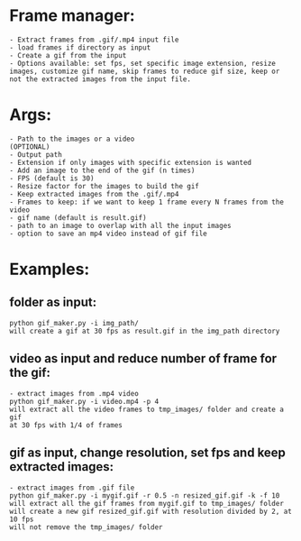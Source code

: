 # Frame manager:
    - Extract frames from .gif/.mp4 input file
    - load frames if directory as input
    - Create a gif from the input
    - Options available: set fps, set specific image extension, resize images, customize gif name, skip frames to reduce gif size, keep or not the extracted images from the input file.

# Args:
    - Path to the images or a video
    (OPTIONAL)
    - Output path
    - Extension if only images with specific extension is wanted
    - Add an image to the end of the gif (n times)
    - FPS (default is 30)
    - Resize factor for the images to build the gif
    - Keep extracted images from the .gif/.mp4
    - Frames to keep: if we want to keep 1 frame every N frames from the video
    - gif name (default is result.gif)
    - path to an image to overlap with all the input images
    - option to save an mp4 video instead of gif file


# Examples:

## folder as input:
    python gif_maker.py -i img_path/
    will create a gif at 30 fps as result.gif in the img_path directory

## video as input and reduce number of frame for the gif:
    - extract images from .mp4 video
    python gif_maker.py -i video.mp4 -p 4
    will extract all the video frames to tmp_images/ folder and create a gif
    at 30 fps with 1/4 of frames

## gif as input, change resolution, set fps and keep extracted images:
    - extract images from .gif file
    python gif_maker.py -i mygif.gif -r 0.5 -n resized_gif.gif -k -f 10
    will extract all the gif frames from mygif.gif to tmp_images/ folder
    will create a new gif resized_gif.gif with resolution divided by 2, at 10 fps
    will not remove the tmp_images/ folder
